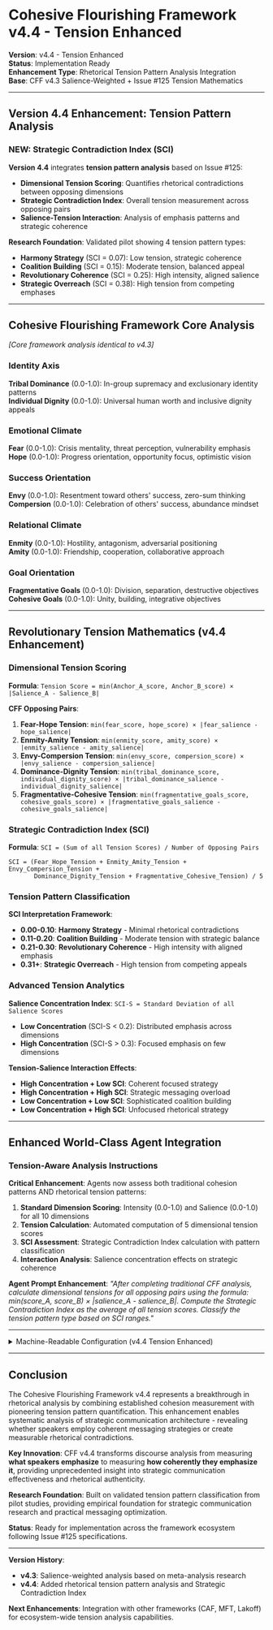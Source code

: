 # Cohesive Flourishing Framework v4.4 - Tension Enhanced

**Version**: v4.4 - Tension Enhanced  
**Status**: Implementation Ready  
**Enhancement Type**: Rhetorical Tension Pattern Analysis Integration  
**Base**: CFF v4.3 Salience-Weighted + Issue #125 Tension Mathematics  

---

## Version 4.4 Enhancement: Tension Pattern Analysis

### **NEW: Strategic Contradiction Index (SCI)**

**Version 4.4** integrates **tension pattern analysis** based on Issue #125:
- **Dimensional Tension Scoring**: Quantifies rhetorical contradictions between opposing dimensions
- **Strategic Contradiction Index**: Overall tension measurement across opposing pairs
- **Salience-Tension Interaction**: Analysis of emphasis patterns and strategic coherence

**Research Foundation**: Validated pilot showing 4 tension pattern types:
- **Harmony Strategy** (SCI = 0.07): Low tension, strategic coherence
- **Coalition Building** (SCI = 0.15): Moderate tension, balanced appeal  
- **Revolutionary Coherence** (SCI = 0.25): High intensity, aligned salience
- **Strategic Overreach** (SCI = 0.38): High tension from competing emphases

---

## Cohesive Flourishing Framework Core Analysis

*[Core framework analysis identical to v4.3]*

### **Identity Axis**

**Tribal Dominance** (0.0-1.0): In-group supremacy and exclusionary identity patterns  
**Individual Dignity** (0.0-1.0): Universal human worth and inclusive dignity appeals

### **Emotional Climate**

**Fear** (0.0-1.0): Crisis mentality, threat perception, vulnerability emphasis  
**Hope** (0.0-1.0): Progress orientation, opportunity focus, optimistic vision

### **Success Orientation** 

**Envy** (0.0-1.0): Resentment toward others' success, zero-sum thinking  
**Compersion** (0.0-1.0): Celebration of others' success, abundance mindset

### **Relational Climate**

**Enmity** (0.0-1.0): Hostility, antagonism, adversarial positioning  
**Amity** (0.0-1.0): Friendship, cooperation, collaborative approach

### **Goal Orientation**

**Fragmentative Goals** (0.0-1.0): Division, separation, destructive objectives  
**Cohesive Goals** (0.0-1.0): Unity, building, integrative objectives

---

## Revolutionary Tension Mathematics (v4.4 Enhancement)

### **Dimensional Tension Scoring**

**Formula**: `Tension Score = min(Anchor_A_score, Anchor_B_score) × |Salience_A - Salience_B|`

**CFF Opposing Pairs**:
1. **Fear-Hope Tension**: `min(fear_score, hope_score) × |fear_salience - hope_salience|`
2. **Enmity-Amity Tension**: `min(enmity_score, amity_score) × |enmity_salience - amity_salience|`  
3. **Envy-Compersion Tension**: `min(envy_score, compersion_score) × |envy_salience - compersion_salience|`
4. **Dominance-Dignity Tension**: `min(tribal_dominance_score, individual_dignity_score) × |tribal_dominance_salience - individual_dignity_salience|`
5. **Fragmentative-Cohesive Tension**: `min(fragmentative_goals_score, cohesive_goals_score) × |fragmentative_goals_salience - cohesive_goals_salience|`

### **Strategic Contradiction Index (SCI)**

**Formula**: `SCI = (Sum of all Tension Scores) / Number of Opposing Pairs`

```
SCI = (Fear_Hope_Tension + Enmity_Amity_Tension + Envy_Compersion_Tension + 
       Dominance_Dignity_Tension + Fragmentative_Cohesive_Tension) / 5
```

### **Tension Pattern Classification**

**SCI Interpretation Framework**:
- **0.00-0.10**: **Harmony Strategy** - Minimal rhetorical contradictions
- **0.11-0.20**: **Coalition Building** - Moderate tension with strategic balance
- **0.21-0.30**: **Revolutionary Coherence** - High intensity with aligned emphasis
- **0.31+**: **Strategic Overreach** - High tension from competing appeals

### **Advanced Tension Analytics**

**Salience Concentration Index**: `SCI-S = Standard Deviation of all Salience Scores`
- **Low Concentration** (SCI-S < 0.2): Distributed emphasis across dimensions
- **High Concentration** (SCI-S > 0.3): Focused emphasis on few dimensions

**Tension-Salience Interaction Effects**:
- **High Concentration + Low SCI**: Coherent focused strategy
- **High Concentration + High SCI**: Strategic messaging overload  
- **Low Concentration + Low SCI**: Sophisticated coalition building
- **Low Concentration + High SCI**: Unfocused rhetorical strategy

---

## Enhanced World-Class Agent Integration

### **Tension-Aware Analysis Instructions**

**Critical Enhancement**: Agents now assess both traditional cohesion patterns AND rhetorical tension patterns:

1. **Standard Dimension Scoring**: Intensity (0.0-1.0) and Salience (0.0-1.0) for all 10 dimensions
2. **Tension Calculation**: Automated computation of 5 dimensional tension scores  
3. **SCI Assessment**: Strategic Contradiction Index calculation with pattern classification
4. **Interaction Analysis**: Salience concentration effects on strategic coherence

**Agent Prompt Enhancement**: *"After completing traditional CFF analysis, calculate dimensional tensions for all opposing pairs using the formula: min(score_A, score_B) × |salience_A - salience_B|. Compute the Strategic Contradiction Index as the average of all tension scores. Classify the tension pattern type based on SCI ranges."*

---

<details><summary>Machine-Readable Configuration (v4.4 Tension Enhanced)</summary>

```json
{
  "name": "cff_v4_4_tension_enhanced",
  "version": "v4.4", 
  "display_name": "Cohesive Flourishing Framework v4.4 - Tension Enhanced",
  "analysis_variants": {
    "default": {
      "description": "Complete salience-weighted analysis with rhetorical tension pattern quantification",
      "analysis_prompt": "You are an expert discourse analyst specializing in social cohesion and democratic health assessment, with deep knowledge of affective political psychology, social identity theory, and democratic resilience. Your perspective is grounded in political psychology research and social cohesion theory. Your task is to analyze the provided text using the Cohesive Flourishing Framework v4.4 with TENSION-ENHANCED SALIENCE-WEIGHTED analysis. This framework now includes breakthrough rhetorical tension pattern analysis in addition to traditional cohesion measurement. The framework evaluates 10 dimensions across three analytical layers: IDENTITY AXIS: Tribal Dominance (0.0-1.0): In-group supremacy, exclusionary identity - look for 'us versus them', 'our people', 'real Americans', 'superior group', 'chosen people', 'group loyalty', 'tribal solidarity'. Individual Dignity (0.0-1.0): Universal human worth, inclusive dignity - look for 'human dignity', 'inherent worth', 'equal worth', 'individual dignity', 'respect for persons', 'universal rights', 'common humanity'. EMOTIONAL CLIMATE: Fear (0.0-1.0): Crisis, threat, vulnerability - look for 'crisis', 'disaster', 'emergency', 'threat', 'danger', 'vulnerable', 'under attack', 'existential risk'. Hope (0.0-1.0): Progress, opportunity, optimism - look for 'progress', 'opportunity', 'better future', 'positive change', 'breakthrough', 'advancement', 'improvement'. SUCCESS ORIENTATION: Envy (0.0-1.0): Resentment, grievance, zero-sum - look for 'unfair advantage', 'rigged system', 'privileged elite', 'didn't earn it', 'taking our share', 'wealth inequality'. Compersion (0.0-1.0): Celebration, merit, abundance - look for 'well-deserved', 'hard-earned', 'celebrate success', 'rising tide', 'shared prosperity', 'merit-based'. RELATIONAL CLIMATE: Enmity (0.0-1.0): Hostility, conflict, aggression - look for 'enemy', 'fight', 'battle', 'destroy', 'attack', 'hostile', 'aggressive', 'evil', 'corrupt'. Amity (0.0-1.0): Friendship, cooperation, unity - look for 'friend', 'ally', 'together', 'united', 'cooperation', 'partnership', 'solidarity', 'fellowship'. GOAL ORIENTATION: Fragmentative Goals (0.0-1.0): Division, separation, destruction - look for 'tear down', 'divide', 'separate', 'fragment', 'break apart', 'destroy unity'. Cohesive Goals (0.0-1.0): Unity, building, integration - look for 'bring together', 'unite', 'build', 'strengthen bonds', 'create unity', 'forge connections'. CRITICAL: After scoring all dimensions, you MUST rank them by SALIENCE - how central and prominent each dimension is to the overall discourse, regardless of score magnitude. Consider: rhetorical emphasis, repetition patterns, structural positioning, thematic centrality, and discourse prominence. SALIENCE ≠ INTENSITY. For each dimension: 1. Score intensity from 0.0 to 1.0 based on frequency, centrality, and strength 2. Assess salience from 0.0 to 1.0 based on rhetorical prominence and discourse emphasis 3. Identify at least 2 direct quotations supporting your assessment 4. Provide confidence rating from 0.0 to 1.0 based on evidence clarity. NEW v4.4 REQUIREMENT: TENSION PATTERN ANALYSIS - After completing traditional scoring, calculate rhetorical tensions for all 5 opposing pairs using the formula: Tension Score = min(Anchor_A_score, Anchor_B_score) × |Salience_A - Salience_B|. Calculate Strategic Contradiction Index (SCI) as the average of all tension scores. Classify tension pattern: Harmony Strategy (0.00-0.10), Coalition Building (0.11-0.20), Revolutionary Coherence (0.21-0.30), Strategic Overreach (0.31+)."
    },
    "descriptive_only": {
      "description": "Simplified tension-enhanced version focusing on observable patterns",
      "analysis_prompt": "You are an expert discourse analyst. Analyze the provided text using the Cohesive Flourishing Framework v4.4 with tension-enhanced salience weighting focusing on descriptive patterns. Score the 10 dimensions from 0.0 to 1.0: Tribal Dominance, Individual Dignity, Fear, Hope, Envy, Compersion, Enmity, Amity, Fragmentative Goals, Cohesive Goals. CRITICAL: Also assess salience (rhetorical prominence) for each dimension from 0.0 to 1.0. Calculate tension scores for opposing pairs and Strategic Contradiction Index. Provide basic evidence, confidence assessments, salience ranking, and tension pattern classification."
    }
  },
  "calculation_spec": {
    "salience_weighting_explanation": "CRITICAL: All indices use salience-weighted calculations instead of static weights. Salience = how prominent/emphasized each dimension is in the discourse (0.0-1.0). Higher salience dimensions get more weight in calculations because they represent what the speaker actually emphasizes.",
    "tension_mathematics_explanation": "NEW v4.4: Rhetorical tension quantification using formula: Tension Score = min(Anchor_A_score, Anchor_B_score) × |Salience_A - Salience_B|. This measures strategic contradictions where speakers simultaneously employ opposing appeals with significant intensity and different salience patterns.",
    "dimensional_tensions": {
      "fear_hope_tension": "min(fear_score, hope_score) × |fear_salience - hope_salience|",
      "enmity_amity_tension": "min(enmity_score, amity_score) × |enmity_salience - amity_salience|",
      "envy_compersion_tension": "min(envy_score, compersion_score) × |envy_salience - compersion_salience|",
      "dominance_dignity_tension": "min(tribal_dominance_score, individual_dignity_score) × |tribal_dominance_salience - individual_dignity_salience|",
      "fragmentative_cohesive_tension": "min(fragmentative_goals_score, cohesive_goals_score) × |fragmentative_goals_salience - cohesive_goals_salience|"
    },
    "strategic_contradiction_index": "(fear_hope_tension + enmity_amity_tension + envy_compersion_tension + dominance_dignity_tension + fragmentative_cohesive_tension) / 5. Measures overall rhetorical tension across all opposing dimensional pairs.",
    "tension_classification": {
      "harmony_strategy": "SCI 0.00-0.10: Minimal rhetorical contradictions, strategic coherence",
      "coalition_building": "SCI 0.11-0.20: Moderate tension with strategic balance management", 
      "revolutionary_coherence": "SCI 0.21-0.30: High intensity with aligned salience patterns",
      "strategic_overreach": "SCI 0.31+: High tension from competing high-salience appeals"
    },
    "descriptive_cohesion_index": "SALIENCE-WEIGHTED: Normalized sum of [(hope_salience × hope_score - fear_salience × fear_score) + (compersion_salience × compersion_score - envy_salience × envy_score) + (amity_salience × amity_score - enmity_salience × enmity_score)] divided by sum of all salience weights.",
    "motivational_cohesion_index": "SALIENCE-WEIGHTED: Includes goal orientation dimension in addition to descriptive elements.",
    "full_cohesion_index": "SALIENCE-WEIGHTED: Complete cohesion assessment including identity axis contributions.",
    "salience_concentration_index": "Standard deviation of all salience scores. Measures rhetorical focus: Low (<0.2) = distributed emphasis, High (>0.3) = focused emphasis.",
    "tension_salience_interaction": "Advanced analytics combining tension patterns with salience concentration for strategic communication architecture assessment."
  },
  "output_contract": {
    "schema": {
      "worldview": "string",
      "scores": "object",
      "evidence": "object", 
      "confidence": "object",
      "reasoning": "object",
      "salience_ranking": "array",
      "indices": "object",
      "tension_analysis": "object",
      "strategic_contradiction_index": "number",
      "tension_classification": "string",
      "dimensional_tensions": "object",
      "salience_concentration_index": "number"
    },
    "instructions": "IMPORTANT: Your response MUST be a single, valid JSON object and nothing else. Do not include any text, explanations, or markdown code fences before or after the JSON object. The salience_ranking should be an ordered array of objects, each containing 'dimension', 'salience_score', and 'rank'. The tension_analysis object must include all 5 dimensional tension scores, Strategic Contradiction Index (SCI), tension pattern classification, and salience concentration index. All calculations must use salience weights and tension mathematics as specified."
  }
}
```

</details>

---

## Conclusion

The Cohesive Flourishing Framework v4.4 represents a breakthrough in rhetorical analysis by combining established cohesion measurement with pioneering tension pattern quantification. This enhancement enables systematic analysis of strategic communication architecture - revealing whether speakers employ coherent messaging strategies or create measurable rhetorical contradictions.

**Key Innovation**: CFF v4.4 transforms discourse analysis from measuring **what speakers emphasize** to measuring **how coherently they emphasize it**, providing unprecedented insight into strategic communication effectiveness and rhetorical authenticity.

**Research Foundation**: Built on validated tension pattern classification from pilot studies, providing empirical foundation for strategic communication research and practical messaging optimization.

**Status**: Ready for implementation across the framework ecosystem following Issue #125 specifications.

---

**Version History**:
- **v4.3**: Salience-weighted analysis based on meta-analysis research
- **v4.4**: Added rhetorical tension pattern analysis and Strategic Contradiction Index

**Next Enhancements**: Integration with other frameworks (CAF, MFT, Lakoff) for ecosystem-wide tension analysis capabilities.